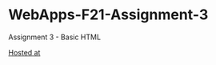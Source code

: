 # WebApps-F21-Assignment-3
Assignment 3 - Basic HTML

[Hosted at](https://44-563-webapps-f21.github.io/webapps-f21-assignment-3-nsginjupalli/)
